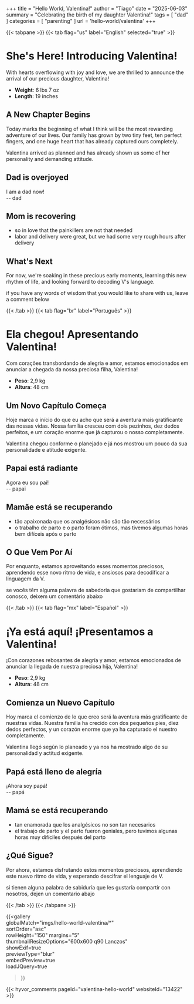 +++
title = "Hello World, Valentina!"
author = "Tiago"
date = "2025-06-03"
summary = "Celebrating the birth of my daughter Valentina!"
tags = [
    "dad"
]
categories = [
    "parenting"
]
url = 'hello-world/valentina'
+++

{{< tabpane >}}
{{< tab flag="us" label="English" selected="true" >}}

# She's Here! Introducing Valentina!

With hearts overflowing with joy and love, we are thrilled to announce the arrival of our precious daughter, Valentina!

- **Weight**: 6 lbs 7 oz
- **Length**: 19 inches

## A New Chapter Begins

Today marks the beginning of what I think will be the most rewarding adventure of our lives. Our family has grown by two tiny feet, ten perfect fingers, and one huge heart that has already captured ours completely.

Valentina arrived as planned and has already shown us some of her personality and demanding attitude.


## Dad is overjoyed
I am a dad now!  
-- dad


## Mom is recovering
- so in love that the painkillers are not that needed
- labor and delivery were great, but we had some very rough hours after delivery


## What's Next
For now, we're soaking in these precious early moments, learning this new rhythm of life, and looking forward to decoding V's language.  

if you have any words of wisdom that you would like to share with us, leave a comment below  

{{< /tab >}}
{{< tab flag="br" label="Português" >}}

# Ela chegou! Apresentando Valentina!

Com corações transbordando de alegria e amor, estamos emocionados em anunciar a chegada da nossa preciosa filha, Valentina!

- **Peso**: 2,9 kg
- **Altura**: 48 cm

## Um Novo Capítulo Começa

Hoje marca o início do que eu acho que será a aventura mais gratificante das nossas vidas. Nossa família cresceu com dois pezinhos, dez dedos perfeitos, e um coração enorme que já capturou o nosso completamente.

Valentina chegou conforme o planejado e já nos mostrou um pouco da sua personalidade e atitude exigente.

## Papai está radiante
Agora eu sou pai!  
-- papai

## Mamãe está se recuperando
- tão apaixonada que os analgésicos não são tão necessários
- o trabalho de parto e o parto foram ótimos, mas tivemos algumas horas bem difíceis após o parto

## O Que Vem Por Aí
Por enquanto, estamos aproveitando esses momentos preciosos, aprendendo esse novo ritmo de vida, e ansiosos para decodificar a linguagem da V.

se vocês têm alguma palavra de sabedoria que gostariam de compartilhar conosco, deixem um comentário abaixo  


{{< /tab >}}
{{< tab flag="mx" label="Español" >}}

# ¡Ya está aquí! ¡Presentamos a Valentina!

¡Con corazones rebosantes de alegría y amor, estamos emocionados de anunciar la llegada de nuestra preciosa hija, Valentina!

- **Peso**: 2,9 kg
- **Altura**: 48 cm

## Comienza un Nuevo Capítulo

Hoy marca el comienzo de lo que creo será la aventura más gratificante de nuestras vidas. Nuestra familia ha crecido con dos pequeños pies, diez dedos perfectos, y un corazón enorme que ya ha capturado el nuestro completamente.

Valentina llegó según lo planeado y ya nos ha mostrado algo de su personalidad y actitud exigente.

## Papá está lleno de alegría
¡Ahora soy papá!  
-- papá

## Mamá se está recuperando
- tan enamorada que los analgésicos no son tan necesarios
- el trabajo de parto y el parto fueron geniales, pero tuvimos algunas horas muy difíciles después del parto

## ¿Qué Sigue?
Por ahora, estamos disfrutando estos momentos preciosos, aprendiendo este nuevo ritmo de vida, y esperando descifrar el lenguaje de V.

si tienen alguna palabra de sabiduría que les gustaría compartir con nosotros, dejen un comentario abajo  

{{< /tab >}}
{{< /tabpane >}}

{{<gallery  
    globalMatch="imgs/hello-world-valentina/*"  
    sortOrder="asc"  
    rowHeight="150"
    margins="5"  
    thumbnailResizeOptions="600x600 q90 Lanczos"  
    showExif=true  
    previewType="blur"  
    embedPreview=true  
    loadJQuery=true  
>}}

{{< hyvor_comments pageId="valentina-hello-world" websiteId="13422" >}}  


